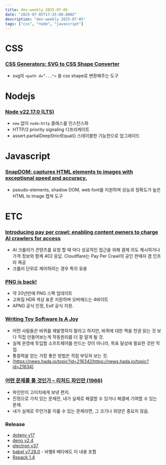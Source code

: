 ```yaml
---
title: dev-weekly 2025-07-05
date: "2025-07-05T17:35:00.000Z"
description: "dev-weekly 2025-07-05"
tags: ["css", "node", "javascript"]
---
```


# CSS

### [CSS Generators: SVG to CSS Shape Converter](https://css-generators.com/svg-to-css/)

- svg의 `<path d=”...">` 을 css shape로 변환해주는 도구

# Nodejs

### [Node v22.17.0 (LTS)](https://nodejs.org/ko/blog/release/v22.17.0)

- `new` 없이 `node:http` 클래스를 인스턴스화
- HTTP/2 priority signaling 디프리케이트
- assert.partialDeepStrictEqual() 스테이블한 기능한으로 업그레이드

# Javascript

### [SnapDOM: captures HTML elements to images with exceptional speed and accuracy.](https://zumerlab.github.io/snapdom/)

- pseudo-elements, shadow DOM, web font를 지원하며 성능과 정확도가 높은 HTML to Image 캡쳐 도구

# ETC

### [Introducing pay per crawl: enabling content owners to charge AI crawlers for access](https://blog.cloudflare.com/introducing-pay-per-crawl/)

- AI 크롤러가 콘텐츠를 요청 할 때 마다 성공적인 접근을 위해 결제 의도 제시하거나 가격 정보와 함께 402 응답. Cloudflare는 Pay Per Crawl의 공인 판매자 겸 인프라 제공
- 크롤러 단위로 제어하려는 경우 특히 유용

### [PNG is back!](https://www.programmax.net/articles/png-is-back/)

- 약 20년만에 PNG 스펙 업데이트
- 고화질 HDR 색상 표준 지원하며 오버헤드는 4바이트
- APNG 공식 인정, Exif 공식 지원.

### [Writing Toy Software Is A Joy](https://blog.jsbarretto.com/post/software-is-joy)

- 어떤 사람들은 바퀴를 재발명하지 말라고 하지만, 바퀴에 대한 책을 천권 읽는 것 보다 직접 만들어보는게 작동원리를 더 잘 알게 될 것.
- 실제 운영에 투입할 소프트웨어를 만드는 것이 아니라, 목표 달성에 필요한 것만 작업.
- 통찰력을 얻는 가장 좋은 방법은 직접 부딪혀 보는 것.
- [https://news.hada.io/topic?id=21634](https://news.hada.io/topic?id=21634)

### [어떤 문제를 풀 것인가 – 리처드 파인만 (1966)](https://news.hada.io/topic?id=21663)

- 파인만이 고이치에게 보낸 편지.
- 진정으로 가치 있는 문제란, 내가 실제로 해결할 수 있거나 해결에 기여할 수 있는 문제.
- 내가 실제로 무언가를 이룰 수 있는 문제라면, 그 크기나 외양은 중요치 않음.

### Release

- [dotenv v17](https://github.com/markedjs/marked/releases/tag/v16.0.0)
- [deno v2.4](https://deno.com/blog/v2.4)
- [electron v37](https://www.electronjs.org/blog/electron-37-0)
- [babel v7.28.0](https://babeljs.io/blog/2025/06/30/7.28.0) - 바벨8 베타에도 이 내용 포함
- [Rspack 1.4](https://rspack.rs/blog/announcing-1-4)